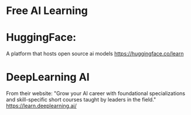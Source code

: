 # Free AI Learning

# HuggingFace:
A platform that hosts open source ai models
https://huggingface.co/learn

# DeepLearning AI
From their website: "Grow your AI career with foundational specializations and skill-specific short courses taught by leaders in the field."
https://learn.deeplearning.ai/

